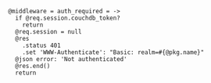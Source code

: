     @middleware = auth_required = ->
      if @req.session.couchdb_token?
        return
      @req.session = null
      @res
        .status 401
        .set 'WWW-Authenticate': "Basic: realm=#{@pkg.name}"
      @json error: 'Not authenticated'
      @res.end()
      return
